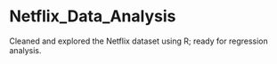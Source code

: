 # Netflix_Data_Analysis
Cleaned and explored the Netflix dataset using R; ready for regression analysis.
